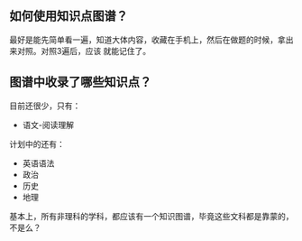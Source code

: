 ## 如何使用知识点图谱？
最好是能先简单看一遍，知道大体内容，收藏在手机上，然后在做题的时候，拿出来对照。对照3遍后，应该
就能记住了。

## 图谱中收录了哪些知识点？
目前还很少，只有：
* 语文-阅读理解

计划中的还有：
* 英语语法
* 政治
* 历史
* 地理

基本上，所有非理科的学科，都应该有一个知识图谱，毕竟这些文科都是靠蒙的，不是么？
